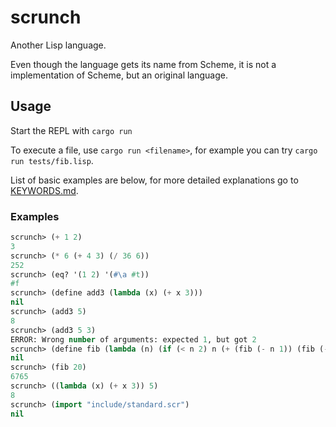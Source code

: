 # scrunch

Another Lisp language.

Even though the language gets its name from Scheme, it is not a implementation of Scheme, but an original language.

## Usage

Start the REPL with `cargo run`

To execute a file, use `cargo run <filename>`, for example you can try `cargo run tests/fib.lisp`.

List of basic examples are below, for more detailed explanations go to [KEYWORDS.md](./KEYWORDS.md).

### Examples

```lisp
scrunch> (+ 1 2)
3
scrunch> (* 6 (+ 4 3) (/ 36 6))
252
scrunch> (eq? '(1 2) '(#\a #t))
#f
scrunch> (define add3 (lambda (x) (+ x 3)))
nil
scrunch> (add3 5)
8
scrunch> (add3 5 3)
ERROR: Wrong number of arguments: expected 1, but got 2
scrunch> (define fib (lambda (n) (if (< n 2) n (+ (fib (- n 1)) (fib (- n 2))))))
nil
scrunch> (fib 20)
6765
scrunch> ((lambda (x) (+ x 3)) 5)
8
scrunch> (import "include/standard.scr")
nil
```
